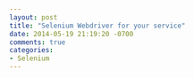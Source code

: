 ```yaml
---
layout: post
title: "Selenium Webdriver for your service"
date: 2014-05-19 21:19:20 -0700
comments: true
categories:
- Selenium
---
```

